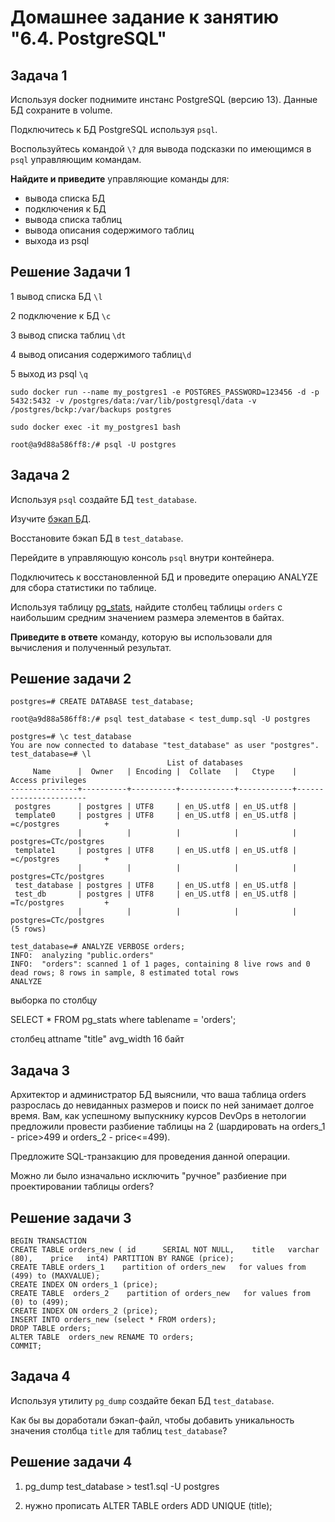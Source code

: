# Домашнее задание к занятию "6.4. PostgreSQL"

## Задача 1

Используя docker поднимите инстанс PostgreSQL (версию 13). Данные БД сохраните в volume.

Подключитесь к БД PostgreSQL используя `psql`.

Воспользуйтесь командой `\?` для вывода подсказки по имеющимся в `psql` управляющим командам.

**Найдите и приведите** управляющие команды для:
- вывода списка БД
- подключения к БД
- вывода списка таблиц
- вывода описания содержимого таблиц
- выхода из psql

## Решение Задачи 1

1 вывод списка БД  `\l`

2 подключение к БД `\c`

3 вывод списка таблиц `\dt`

4 вывод описания содержимого таблиц`\d`

5 выход из psql `\q`


```
sudo docker run --name my_postgres1 -e POSTGRES_PASSWORD=123456 -d -p 5432:5432 -v /postgres/data:/var/lib/postgresql/data -v /postgres/bckp:/var/backups postgres

sudo docker exec -it my_postgres1 bash

root@a9d88a586ff8:/# psql -U postgres
```

## Задача 2

Используя `psql` создайте БД `test_database`.

Изучите [бэкап БД](https://github.com/netology-code/virt-homeworks/tree/master/06-db-04-postgresql/test_data).

Восстановите бэкап БД в `test_database`.

Перейдите в управляющую консоль `psql` внутри контейнера.

Подключитесь к восстановленной БД и проведите операцию ANALYZE для сбора статистики по таблице.

Используя таблицу [pg_stats](https://postgrespro.ru/docs/postgresql/12/view-pg-stats), найдите столбец таблицы `orders` 
с наибольшим средним значением размера элементов в байтах.

**Приведите в ответе** команду, которую вы использовали для вычисления и полученный результат.


## Решение задачи 2

```
postgres=# CREATE DATABASE test_database;

root@a9d88a586ff8:/# psql test_database < test_dump.sql -U postgres

postgres=# \c test_database
You are now connected to database "test_database" as user "postgres".
test_database=# \l
                                   List of databases
     Name      |  Owner   | Encoding |  Collate   |   Ctype    |   Access privileges
---------------+----------+----------+------------+------------+-----------------------
 postgres      | postgres | UTF8     | en_US.utf8 | en_US.utf8 |
 template0     | postgres | UTF8     | en_US.utf8 | en_US.utf8 | =c/postgres          +
               |          |          |            |            | postgres=CTc/postgres
 template1     | postgres | UTF8     | en_US.utf8 | en_US.utf8 | =c/postgres          +
               |          |          |            |            | postgres=CTc/postgres
 test_database | postgres | UTF8     | en_US.utf8 | en_US.utf8 |
 test_db       | postgres | UTF8     | en_US.utf8 | en_US.utf8 | =Tc/postgres         +
               |          |          |            |            | postgres=CTc/postgres
(5 rows)

test_database=# ANALYZE VERBOSE orders;
INFO:  analyzing "public.orders"
INFO:  "orders": scanned 1 of 1 pages, containing 8 live rows and 0 dead rows; 8 rows in sample, 8 estimated total rows
ANALYZE
```
выборка по столбцу 

SELECT * FROM pg_stats where tablename = 'orders';

столбец attname "title" avg_width 16 байт


## Задача 3

Архитектор и администратор БД выяснили, что ваша таблица orders разрослась до невиданных размеров и
поиск по ней занимает долгое время. Вам, как успешному выпускнику курсов DevOps в нетологии предложили
провести разбиение таблицы на 2 (шардировать на orders_1 - price>499 и orders_2 - price<=499).

Предложите SQL-транзакцию для проведения данной операции.

Можно ли было изначально исключить "ручное" разбиение при проектировании таблицы orders?

## Решение задачи 3

```
BEGIN TRANSACTION
CREATE TABLE orders_new ( id      SERIAL NOT NULL,    title   varchar (80),    price   int4) PARTITION BY RANGE (price);
CREATE TABLE orders_1    partition of orders_new   for values from (499) to (MAXVALUE);
CREATE INDEX ON orders_1 (price);
CREATE TABLE  orders_2    partition of orders_new   for values from (0) to (499);
CREATE INDEX ON orders_2 (price);
INSERT INTO orders_new (select * FROM orders);  
DROP TABLE orders;
ALTER TABLE  orders_new RENAME TO orders;
COMMIT;
```

## Задача 4

Используя утилиту `pg_dump` создайте бекап БД `test_database`.

Как бы вы доработали бэкап-файл, чтобы добавить уникальность значения столбца `title` для таблиц `test_database`?

## Решение задачи 4

1. pg_dump test_database > test1.sql -U postgres

2. нужно прописать ALTER TABLE orders ADD UNIQUE (title);


